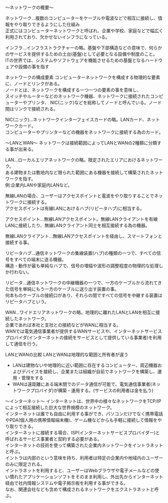 〜ネットワークの概要〜

ネットワーク…複数のコンピューターをケーブルや電波などで相互に接続し、情報をやり取りできるようにした仕組み<br>
正式にはコンピューターネットワークと呼ばれ、企業や学校、家庭などで幅広く利用されており、欠かせないインフラになっている。<br>

インフラ…インフラストラクチャーの略。基盤や下部構造などの意味で、何らかのサービスを提供するための土台(基盤)として必要となる設備や制度のこと。<br>
ITの世界では、システムやソフトウェアを機能させるための基盤となるハードウェアや設備の事を指す<br>

ネットワークの構成要素
コンピューターネットワークを構成する物理的な要素に、ノードとリンクがある。<br>
ノードとは、ネットワークを構成する一つ一つの要素の事を意味し、<br>
スイッチやルーターなどのネットワーク機器、ネットワークに接続されたコンピューターやプリンタ、
NIC(ニック)などを総称してノードと呼んでいる。ノード間はリンクで接続される。<br>

 NIC(ニック)…ネットワークインターフェイスカードの略。LANカード、ネットワークカード。<br>
 コンピューターやプリンターなどの機器をネットワークに接続する為のカード。<br>

〜LANとWAN〜
ネットワークは接続範囲によってLANとWANの2種類に分類する事が出来る。<br>

LAN…ローカルエリアネットワークの略。限定されたエリアにおけるネットワーク。<br>
ある建物または敷地内など限られた範囲にある機器を接続して構築されたネットワークを指す。<br>
例:企業内LANや家庭内LANなど。

無線LANの場合、ユーザーはアクセスポイントと電波をやり取りすることでネットワークに接続する。<br>
アクセスポイントは有線LANにおけるハブ(リピータハブ)に相当する。<br>

アクセスポイント…無線LANアクセスポイント。無線LANクライアントを有線LANに接続したり、無線LANクライアント同士を相互接続する為の機器。<br>

無線LANクライアント…無線LANアクセスポイントを経由し、スマートフォンと接続する事。<br>

リピータハブ…通信ネットワークの集線装置(ハブ)の種類の一つで、すべての信号をすべての端末に送る機器。<br>
構造・動作が最も単純なハブで、信号の増幅や波形の調整程度の物理的な処理しか行わない。<br>

リピータ…通信ネットワークの中継機器の一つで、一方のケーブルから流れてきた信号を単純にもう一方のケーブルに送り出す装置の事。<br>
何本ものケーブルの接続口があり、それらの間ですべての信号を中継する装置はリピータハブという。<br>

WAN…ワイドエリアネットワークの略。地理的に離れたLANとLANを相互に接続したネットワーク。<br>
企業であれば本社と支社との接続などがWANに相当する。<br>
WANでは電気通信事業者が提供するWANサービスや、インターネットサービスプロバイダ(インターネットの接続をサービスとして提供している事業者)を利用して通信を行う。<br>

LANとWANの比較
LANとWANは地理的な範囲と所有者が違う<br>
- LANは建物ないや地理的に近い範囲に存在するコンピューター、周辺機器およびデバイスを接続し、企業または組織が自前でネットワークを構築し、運用・管理をする
- WANは遠距離にある端末間でのデータ通信が可能で、電気通信事業者(ネットワークプロバイダ)が構築・運用する。(サービスの利用者は金を払う)

〜インターネット〜
インターネットは、世界中の様々なネットワークをTCP/IPによって相互接続した巨大な世界規模のネットワーク。<br>
インターネットは誰でも自由に利用する事ができ、パソコンだけでなく携帯電話やPDA(個人用の携帯情報端末機)、ゲーム機などからも手軽に接続して情報をやり取りできる。<br>
インターネットに接続する場合、ISP(インターネットサービスプロバイダー)と呼ばれるサービス事業者と契約する必要がある。<br>
インターネットの技術を使って構築された企業内ネットワークをイントラネットと呼ぶ。<br>
イントラは内部のという意味を持ち、利用者は特定の企業内や地域内のユーザーのみに限定される。<br>
イントラネットを利用すると、ユーザーはWebブラウザや電子メールなどの使い慣れたアプリケーションソフトをそのまま利用し、外出先からインターネット経由で社内情報システムや電子掲示板を利用する事ができる。<br>
なお、関連会社なども含めて構成されるネットワークをエクストラネットと呼ぶ。<br>